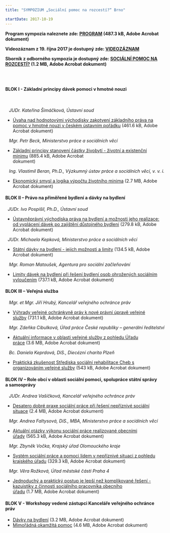 ```yaml
---
title: "SYMPOZIUM „Sociální pomoc na rozcestí?“ Brno"

startDate: 2017-10-19
---
```


<p><strong>Program sympozia naleznete zde: <a href="https://www.ochrance.cz/uploads-import/projekt_ESF/01_01_MIMOPROJEKTOVE/10_19_a_20_JH/Program.pdf" target="_blank">PROGRAM</a> (487.3 kB, Adobe Acrobat dokument)</strong></p>
<p><strong>Videozáznam z 19. října 2017 je dostupný zde: <a href="http://ochrance.livebox.cz/VoD/20171109-141959-soczab-hbvljs.html">VIDEOZÁZNAM</a></strong></p>
<p><strong>Sborník z odborného sympozia je dostupný zde: <a href="https://www.ochrance.cz/uploads-import/projekt_ESF/01_01_MIMOPROJEKTOVE/10_19_a_20_JH/SBORNIK_Socialni_pomoc_na_rozcesti.pdf" target="_blank">SOCIÁLNÍ POMOC NA ROZCESTÍ?</a> (1.2 MB, Adobe Acrobat dokument)</strong></p><h3 class="align-center"> </h3><h4 class="align-center">BLOK I - Základní principy dávek pomoci v hmotné nouzi</h4>
<p class="align-center"><em>                                                                                                                     </em></p>
<p><em>   JUDr. Kateřina Šimáčková, Ústavní soud</em></p><ul><li><a href="https://www.ochrance.cz/uploads-import/projekt_ESF/01_01_MIMOPROJEKTOVE/10_19_a_20_JH/Uvaha_nad_hodnotovymi_vychodisky_zakotveni_zakladniho_prava_na_pomoc_v_hmotne_nouzi.pdf" target="_blank">Úvaha nad hodnotovými východisky zakotvení základního práva na pomoc v hmotné nouzi v českém ústavním pořádku</a> (461.6 kB, Adobe Acrobat dokument)</li></ul><p><em>   Mgr. Petr Beck, Ministerstvo práce a sociálních věcí   </em></p><ul><li><a href="https://www.ochrance.cz/uploads-import/projekt_ESF/01_01_MIMOPROJEKTOVE/10_19_a_20_JH/Zakladni_principy_stanoveni_castky_zivobyti_-_zivotni_a_existencni_minimum.pdf" target="_blank">Základní principy stanovení částky živobytí - životní a existenční minimu</a> (885.4 kB, Adobe Acrobat dokument)<em>                                                     </em></li></ul><p><em>   Ing. Vlastimil Beran, Ph.D., Výzkumný ústav práce a sociálních věcí, v. v. i.</em></p><ul><li><a href="https://www.ochrance.cz/uploads-import/projekt_ESF/01_01_MIMOPROJEKTOVE/10_19_a_20_JH/Ekonomicky_smysl_a_logika_vypoctu_zivotniho_minima.pdf" target="_blank">Ekonomický smysl a logika výpočtu životního minima</a> (2.7 MB, Adobe Acrobat dokument)</li></ul><p><em></em></p>
<p><em></em></p><h4 class="align-center">BLOK II – Právo na přiměřené bydlení a dávky na bydlení</h4><p></p>
<p>  <em>JUDr. Ivo Pospíšil, Ph.D., Ústavní soud</em></p><ul><li><a href="https://www.ochrance.cz/uploads-import/projekt_ESF/01_01_MIMOPROJEKTOVE/10_19_a_20_JH/Ustavnepravni_vychodiska_prava_na_bydleni_a_moznosti_jeho_realizace.pdf" target="_blank">Ústavněprávní východiska práva na bydlení a možnosti jeho realizace: od vyplácení dávek po zajištění důstojného bydlení</a> (279.8 kB, Adobe Acrobat dokument)</li></ul><p>  <em>JUDr. Michaela Kepková, Ministerstvo práce a sociálních věcí</em></p><ul><li><a href="https://www.ochrance.cz/uploads-import/projekt_ESF/01_01_MIMOPROJEKTOVE/10_19_a_20_JH/Statni_davky_na_bydleni_-_jejich_moznosti_a_limity.pdf" target="_blank">Státní dávky na bydlení - jejich možnosti a limity</a> (134.5 kB, Adobe Acrobat dokument)</li></ul><p>   <em>Mgr. Roman Matoušek, Agentura pro sociální začleňování</em> </p><ul><li><a href="https://www.ochrance.cz/uploads-import/projekt_ESF/01_01_MIMOPROJEKTOVE/10_19_a_20_JH/Limity_davek_na_bydleni_pri_reseni_bydleni_osob_ohrozenych_socialnim_vyloucenim.pdf" target="_blank">Limity dávek na bydlení při řešení bydlení osob ohrožených sociálním vyloučením</a> (737.1 kB, Adobe Acrobat dokument)</li></ul><p></p>
<p></p><h4 class="align-center">BLOK III – Veřejná služba</h4><p></p>
<p>   <em>Mgr. et Mgr. Jiří Hrubý, Kancelář veřejného ochránce práv</em></p><ul><li><a href="https://www.ochrance.cz/uploads-import/projekt_ESF/01_01_MIMOPROJEKTOVE/10_19_a_20_JH/Vyhrady_verejne_ochrankyne_prav_k_nove_pravni_uprave_verejne_sluzby.pdf" target="_blank">Výhrady veřejné ochránkyně práv k nové právní úpravě veřejné služby</a> (731.1 kB, Adobe Acrobat dokument)</li></ul><p>   <em>Mgr. Zdeňka Cibulková, Úřad práce České republiky – generální ředitelství</em></p><ul><li><a href="https://www.ochrance.cz/uploads-import/projekt_ESF/01_01_MIMOPROJEKTOVE/10_19_a_20_JH/Aktualni_informace_v_oblasti_verejne_sluzby_z_pohledu_Uradu_prace.pdf" target="_blank">Aktuální informace v oblasti veřejné služby z pohledu Úřadu práce</a> (3.6 MB, Adobe Acrobat dokument)</li></ul><p>   <em>Bc. Daniela Keprdová, DiS., Diecézní charita Plzeň</em></p><ul><li><a href="https://www.ochrance.cz/uploads-import/projekt_ESF/01_01_MIMOPROJEKTOVE/10_19_a_20_JH/Prakticka_zkusenost_Strediska_socialni_pomoci_Cheb_s_organizovanim_verejne_sluzby.pdf" target="_blank">Praktická zkušenost Střediska sociální rehabilitace Cheb s organizováním veřejné služby</a> (543 kB, Adobe Acrobat dokument)</li></ul><p></p>
<p></p><h4 class="align-center">BLOK IV – Role obcí v oblasti sociální pomoci, spolupráce státní správy a samosprávy</h4><p></p>
<p>   <em>JUDr. Andrea Vašíčková, Kancelář veřejného ochránce práv</em></p><ul><li><a href="https://www.ochrance.cz/uploads-import/projekt_ESF/01_01_MIMOPROJEKTOVE/10_19_a_20_JH/Desatero_dobre_praxe_socialni_prace_pri_reseni_nepriznive_socialni_situace.pdf" target="_blank">Desatero dobré praxe sociální práce při řešení nepříznivé sociální situace</a> (2.4 MB, Adobe Acrobat dokument)</li></ul><p>   <em>Mgr. Andrea Faltysová, DiS., MBA, Ministerstvo práce a sociálních věcí</em></p><ul><li><a href="https://www.ochrance.cz/uploads-import/projekt_ESF/01_01_MIMOPROJEKTOVE/10_19_a_20_JH/Aktualni_otazky_vykonu_socialni_prace_realizovane_obecnimi_urady.pdf" target="_blank">Aktuální otázky výkonu sociální práce realizované obecními úřady</a> (565.3 kB, Adobe Acrobat dokument)</li></ul><p>   <em>Mgr. Zbyněk Vočka, Krajský úřad Olomouckého kraje</em></p><ul><li><a href="https://www.ochrance.cz/uploads-import/projekt_ESF/01_01_MIMOPROJEKTOVE/10_19_a_20_JH/System_socialni_prace_a_pomoci_lidem_v_nepriznive_situaci_z_pohledu_KU.pdf" target="_blank">Systém sociální práce a pomoci lidem v nepříznivé situaci z pohledu krajského úřadu</a> (329.3 kB, Adobe Acrobat dokument)</li></ul><p>   <em>Mgr. Věra Rožková, Úřad městské části Praha 4</em></p><ul><li><a href="https://www.ochrance.cz/uploads-import/projekt_ESF/01_01_MIMOPROJEKTOVE/10_19_a_20_JH/Jednoduchy_a_prakticky_pristup_je_lepsi_nez_komplikovane_reseni.pdf" target="_blank">Jednoduchý a praktický postup je lepší než komplikované řešení - kazuistiky z činnosti sociálního pracovníka obecního úřadu</a> (1.7 MB, Adobe Acrobat dokument)</li></ul><p></p>
<p></p><h4 class="align-center">BLOK V - Workshopy vedené zástupci Kanceláře veřejného ochránce práv</h4><p></p><ul><li><a href="https://www.ochrance.cz/uploads-import/projekt_ESF/01_01_MIMOPROJEKTOVE/10_19_a_20_JH/Davky_na_bydleni.pdf" target="_blank">Dávky na bydlení</a> (3.2 MB, Adobe Acrobat dokument)</li><li><a href="https://www.ochrance.cz/uploads-import/projekt_ESF/01_01_MIMOPROJEKTOVE/10_19_a_20_JH/Mimoradna_okamzita_pomoc.pdf" target="_blank">Mimořádná okamžitá pomoc</a> (4.6 MB, Adobe Acrobat dokument)</li></ul><h4 class="align-center"></h4>
<p class="align-center"></p>
<p class="align-center"></p>
